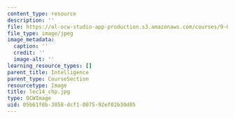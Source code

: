 ```yaml
---
content_type: resource
description: ''
file: https://ol-ocw-studio-app-production.s3.amazonaws.com/courses/9-00sc-introduction-to-psychology-fall-2011/05b61f8b3858dcf1007592ef02b30d05_lec14_chp.jpg
file_type: image/jpeg
image_metadata:
  caption: ''
  credit: ''
  image-alt: ''
learning_resource_types: []
parent_title: Intelligence
parent_type: CourseSection
resourcetype: Image
title: lec14_chp.jpg
type: OCWImage
uid: 05b61f8b-3858-dcf1-0075-92ef02b30d05
---
```

